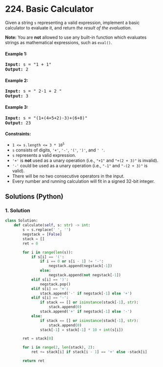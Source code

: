 # 224. Basic Calculator
Given a string `s` representing a valid expression, implement a basic calculator to evaluate it, and return *the result of the evaluation*.

**Note:** You are **not** allowed to use any built-in function which evaluates strings as mathematical expressions, such as `eval()`.

#### Example 1:
<pre>
<strong>Input:</strong> s = "1 + 1"
<strong>Output:</strong> 2
</pre>

#### Example 2:
<pre>
<strong>Input:</strong> s = " 2-1 + 2 "
<strong>Output:</strong> 3
</pre>

#### Example 3:
<pre>
<strong>Input:</strong> s = "(1+(4+5+2)-3)+(6+8)"
<strong>Output:</strong> 23
</pre>

#### Constraints:
* <code>1 <= s.length <= 3 * 10<sup>5</sup></code>
* `s` consists of digits, `'+'`, `'-'`, `'('`, `')'`, and `' '`.
* `s` represents a valid expression.
* `'+'` is **not** used as a unary operation (i.e., `"+1"` and `"+(2 + 3)"` is invalid).
* `'-'` could be used as a unary operation (i.e., `"-1"` and `"-(2 + 3)"` is valid).
* There will be no two consecutive operators in the input.
* Every number and running calculation will fit in a signed 32-bit integer.

## Solutions (Python)

### 1. Solution
```Python
class Solution:
    def calculate(self, s: str) -> int:
        s = s.replace(' ', '')
        negstack = [False]
        stack = []
        ret = 0

        for i in range(len(s)):
            if s[i] == '(':
                if i == 0 or s[i - 1] != '-':
                    negstack.append(negstack[-1])
                else:
                    negstack.append(not negstack[-1])
            elif s[i] == ')':
                negstack.pop()
            elif s[i] == '+':
                stack.append('-' if negstack[-1] else '+')
            elif s[i] == '-':
                if stack == [] or isinstance(stack[-1], str):
                    stack.append(0)
                stack.append('+' if negstack[-1] else '-')
            else:
                if stack == [] or isinstance(stack[-1], str):
                    stack.append(0)
                stack[-1] = stack[-1] * 10 + int(s[i])

        ret = stack[0]

        for i in range(2, len(stack), 2):
            ret += stack[i] if stack[i - 1] == '+' else -stack[i]

        return ret
```
